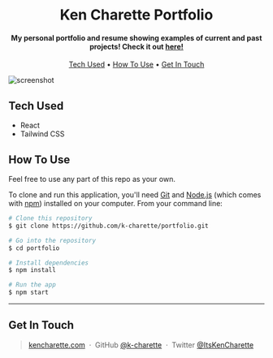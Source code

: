 <h1 align="center">
  Ken Charette Portfolio
  <br>
</h1>

<h4 align="center">My personal portfolio and resume showing examples of current and past projects! Check it out 
  <a href="https://kencharette.com"> here! </a> </h4>

<p align="center">
  <a href="#tech-used">Tech Used</a> •
  <a href="#how-to-use">How To Use</a> •
  <a href="#get-in-touch">Get In Touch</a>
</p>

![screenshot](https://i.imgur.com/Y7ZyKXp.png)

## Tech Used
* React
* Tailwind CSS

## How To Use

Feel free to use any part of this repo as your own. 

To clone and run this application, you'll need [Git](https://git-scm.com) and [Node.js](https://nodejs.org/en/download/) (which comes with [npm](http://npmjs.com)) installed on your computer. From your command line:

```bash
# Clone this repository
$ git clone https://github.com/k-charette/portfolio.git

# Go into the repository
$ cd portfolio

# Install dependencies
$ npm install

# Run the app
$ npm start
```

---
## Get In Touch
> [kencharette.com](https://kencharette.com) &nbsp;&middot;&nbsp;
> GitHub [@k-charette](https://github.com/k-charette) &nbsp;&middot;&nbsp;
> Twitter [@ItsKenCharette](https://twitter.com/ItsKenCharette)
